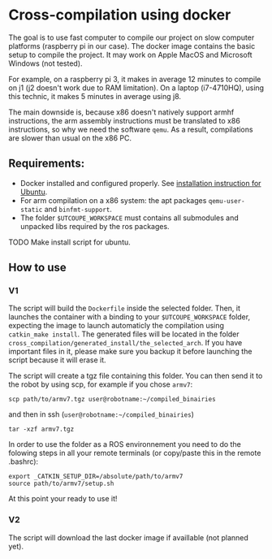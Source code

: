 # Cross-compilation using docker
The goal is to use fast computer to compile our project on slow computer platforms (raspberry pi in our case). The docker image contains the basic setup to compile the project. It may work on Apple MacOS and Microsoft Windows (not tested).

For example, on a raspberry pi 3, it makes in average 12 minutes to compile on j1 (j2 doesn't work due to RAM limitation). On a laptop (i7-4710HQ), using this technic, it makes 5 minutes in average using j8.

The main downside is, because x86 doesn't natively support armhf instructions, the arm assembly instructions must be translated to x86 instructions, so why we need the software `qemu`. As a result, compilations are slower than usual on the x86 PC.

## Requirements:
- Docker installed and configured properly. See [installation instruction for Ubuntu](https://docs.docker.com/install/linux/docker-ce/ubuntu/#install-docker-ce).
- For arm compilation on a x86 system: the apt packages `qemu-user-static` and `binfmt-support`.
- The folder `$UTCOUPE_WORKSPACE` must contains all submodules and unpacked libs required by the ros packages.

TODO Make install script for ubuntu.

## How to use
### V1
The script will build the `Dockerfile` inside the selected folder.
Then, it launches the container with a binding to your `$UTCOUPE_WORKSPACE` folder, expecting the image to launch automaticly the compilation using `catkin_make install`. The generated files will be located in the folder `cross_compilation/generated_install/the_selected_arch`. If you have important files in it, please make sure you backup it before launching the script because it will erase it.

The script will create a tgz file containing this folder. You can then send it to the robot by using scp, for example if you chose `armv7`:
```
scp path/to/armv7.tgz user@robotname:~/compiled_binairies
```
and then in ssh (`user@robotname:~/compiled_binairies`)
```
tar -xzf armv7.tgz
```

In order to use the folder as a ROS environnement you need to do the folowing steps in all your remote terminals (or copy/paste this in the remote .bashrc):
```
export _CATKIN_SETUP_DIR=/absolute/path/to/armv7
source path/to/armv7/setup.sh
```
At this point your ready to use it!

### V2
The script will download the last docker image if availlable (not planned yet).
